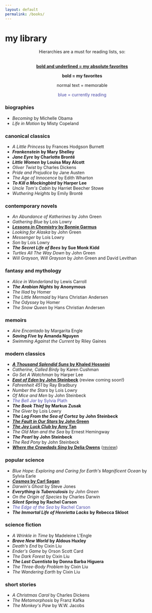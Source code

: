 ```yaml
---
layout: default
permalink: /books/
---
```

# my library 

<div style="text-align:center">

Hierarchies are a must for reading lists, so: <br/><br/>

<span style="font-weight: bold; text-decoration: underline">bold and underlined = my absolute favorites</span> <br/>

<span style="font-weight: bold">bold = my favorites</span> <br/>

normal text = memorable <br/>

<span style="color:#4a4aa8">blue = currently reading</span> <br/>

</div>

### biographies

- *Becoming* by Michelle Obama
- *Life in Motion* by Misty Copeland

### canonical classics

- *A Little Princess* by Frances Hodgson Burnett
- ***Frankenstein*** **by Mary Shelley**
- ***Jane Eyre*** **by Charlotte Brontë**
- ***Little Women*** **by Louisa May Alcott**
- *Oliver Twist* by Charles Dickens
- *Pride and Prejudice* by Jane Austen
- *The Age of Innocence* by Edith Wharton
- ***To Kill a Mockingbird*** **by Harper Lee**
- *Uncle Tom's Cabin* by Harriet Beecher Stowe
- *Wuthering Heights* by Emily Brontë

### contemporary novels

- *An Abundance of Katherines* by John Green
- *Gathering Blue* by Lois Lowry
- <span style="font-weight: bold; text-decoration: underline">*Lessons in Chemistry* by Bonnie Garmus</span>
- *Looking for Alaska* by John Green
- *Messenger* by Lois Lowry
- *Son* by Lois Lowry
- ***The Secret Life of Bees*** **by Sue Monk Kidd**
- *Turtles All The Way Down* by John Green
- *Will Grayson, Will Grayson* by John Green and David Levithan

### fantasy and mythology

- *Alice in Wonderland* by Lewis Carroll
- ***The Arabian Nights*** **by Anonymous**
- *The Iliad* by Homer
- *The Little Mermaid* by Hans Christian Andersen
- *The Odyssey* by Homer
- *The Snow Queen* by Hans Christian Andersen

### memoirs

- *Aire Encantado* by Margarita Engle
- ***Saving Five*** **by Amanda Nguyen**
- *Swimming Against the Current* by Riley Gaines

### modern classics

- <span style="font-weight: bold; text-decoration: underline">*A Thousand Splendid Suns* by Khaled Hosseini</span>
- *Catherine, Called Birdy* by Karen Cushman
- *Go Set A Watchman* by Harper Lee
- <span style="font-weight: bold; text-decoration: underline">*East of Eden* by John Steinbeck</span> (review coming soon!)
- *Fahrenheit 451* by Ray Bradbury
- *Number the Stars* by Lois Lowry
- *Of Mice and Men* by John Steinbeck
- <span style="color:#4a4aa8">*The Bell Jar* by Sylvia Plath</span>
- ***The Book Thief*** **by Markus Zusak**
- *The Giver* by Lois Lowry
- ***The Log From the Sea of Cortez*** **by John Steinbeck**
- <span style="font-weight: bold; text-decoration: underline">*The Fault in Our Stars* by John Green</span>
- <span style="font-weight: bold; text-decoration: underline">*The Joy Luck Club* by Amy Tan</span>
- *The Old Man and the Sea* by Ernest Hemingway
- ***The Pearl*** **by John Steinbeck**
- *The Red Pony* by John Steinbeck
- <span style="font-weight: bold; text-decoration: underline">*Where the Crawdads Sing* by Delia Owens</span> ([review](https://leucinemymind.github.io/2025/07/15/wtcds.html))

### popular science

- *Blue Hope: Exploring and Caring for Earth's Magnificent Ocean* by Sylvia Earle
- <span style="font-weight: bold; text-decoration: underline">*Cosmos* by Carl Sagan</span>
- *Darwin's Ghost* by Steve Jones
- ***Everything is Tuberculosis*** *by John Green*
- *On the Origin of Species* by Charles Darwin
- ***Silent Spring*** **by Rachel Carson**
- <span style="color:#4a4aa8">*The Edge of the Sea* by Rachel Carson</span>
- ***The Immortal Life of Henrietta Lacks*** **by Rebecca Skloot**

### science fiction

- *A Wrinkle in Time* by Madeleine L'Engle
- ***Brave New World*** **by Aldous Huxley**
- *Death's End* by Cixin Liu
- *Ender's Game* by Orson Scott Card
- *The Dark Forest* by Cixin Liu
- ***The Last Cuentista*** **by Donna Barba Higuera**
- *The Three-Body Problem* by Cixin Liu
- *The Wandering Earth* by Cixin Liu

### short stories

- *A Christmas Carol* by Charles Dickens
- *The Metamorphosis* by Franz Kafka
- *The Monkey's Paw* by W.W. Jacobs
